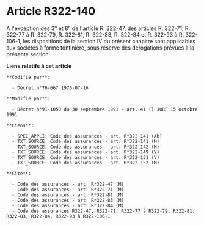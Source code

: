 # Article R322-140

A l'exception des 3° et 8° de l'article R. 322-47, des articles R. 322-71, R. 322-77 à R. 322-79, R. 322-81, R. 322-83, R.
322-84 et R. 322-93 à R. 322-106-1, les dispositions de la section IV du présent chapitre sont applicables aux sociétés à
forme tontinière, sous réserve des dérogations prévues à la présente section.

**Liens relatifs à cet article**

	**Codifié par**:

	  - Décret n°76-667 1976-07-16

	**Modifié par**:

	  - Décret n°91-1050 du 30 septembre 1991 - art. 41 () JORF 15 octobre 1991

	**Liens**:

	  - SPEC_APPLI: Code des assurances - art. R*322-141 (Ab)
	  - TXT_SOURCE: Code des assurances - art. R*322-141 (M)
	  - TXT_SOURCE: Code des assurances - art. R*322-142 (M)
	  - TXT_SOURCE: Code des assurances - art. R*322-149 (V)
	  - TXT_SOURCE: Code des assurances - art. R*322-151 (V)
	  - TXT_SOURCE: Code des assurances - art. R*322-152 (M)

	**Cite**:

	  - Code des assurances - art. R*322-47 (M)
	  - Code des assurances - art. R*322-71 (M)
	  - Code des assurances - art. R*322-81 (M)
	  - Code des assurances - art. R*322-83 (M)
	  - Code des assurances - art. R*322-84 (M)
	  - Code des assurances R322-47, R322-71, R322-77 à R322-79, R322-81, R322-83, R322-84, R322-93 à R322-106-1
